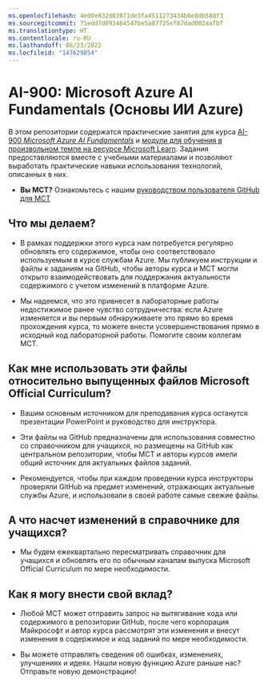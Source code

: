 ```yaml
---
ms.openlocfilehash: 4e00e832d02871de3fa4511273434b6e8db58df3
ms.sourcegitcommit: 71edd7d093464547be5a87725ef67dad082aafbf
ms.translationtype: HT
ms.contentlocale: ru-RU
ms.lasthandoff: 08/23/2022
ms.locfileid: "147629854"
---
```

# <a name="ai-900-microsoft-azure-ai-fundamentals"></a>AI-900: Microsoft Azure AI Fundamentals (Основы ИИ Azure)

В этом репозитории содержатся практические занятия для курса [AI-900 *Microsoft Azure AI Fundamentals*](https://docs.microsoft.com/en-us/learn/certifications/courses/ai-900t00) и [модули для обучения в произвольном темпе на ресурсе Microsoft Learn](https://docs.microsoft.com/learn/certifications/azure-ai-fundamentals). Задания предоставляются вместе с учебными материалами и позволяют выработать практические навыки использования технологий, описанных в них. 

- **Вы MCT?** Ознакомьтесь с нашим [руководством пользователя GitHub для MCT](https://microsoftlearning.github.io/MCT-User-Guide/)

## <a name="what-are-we-doing"></a>Что мы делаем?

- В рамках поддержки этого курса нам потребуется регулярно обновлять его содержимое, чтобы оно соответствовало используемым в курсе службам Azure.  Мы публикуем инструкции и файлы к заданиям на GitHub, чтобы авторы курса и MCT могли открыто взаимодействовать для поддержания актуальности содержимого с учетом изменений в платформе Azure.

- Мы надеемся, что это привнесет в лабораторные работы недостижимое ранее чувство сотрудничества: если Azure изменяется и вы первым обнаруживаете это прямо во время прохождения курса, то можете внести усовершенствования прямо в исходный код лабораторной работы.  Помогите своим коллегам MCT.

## <a name="how-should-i-use-these-files-relative-to-the-released-moc-files"></a>Как мне использовать эти файлы относительно выпущенных файлов Microsoft Official Curriculum?

- Вашим основным источником для преподавания курса останутся презентации PowerPoint и руководство для инструктора.

- Эти файлы на GitHub предназначены для использования совместно со справочником для учащихся, но размещены на GitHub как центральном репозитории, чтобы MCT и авторы курсов имели общий источник для актуальных файлов заданий.

- Рекомендуется, чтобы при каждом проведении курса инструкторы проверяли GitHub на предмет изменений, отражающих актуальные службы Azure, и использовали в своей работе самые свежие файлы.

## <a name="what-about-changes-to-the-student-handbook"></a>А что насчет изменений в справочнике для учащихся?

- Мы будем ежеквартально пересматривать справочник для учащихся и обновлять его по обычным каналам выпуска Microsoft Official Curriculum по мере необходимости.

## <a name="how-do-i-contribute"></a>Как я могу внести свой вклад?

- Любой MCT может отправить запрос на вытягивание кода или содержимого в репозитории GitHub, после чего корпорация Майкрософт и автор курса рассмотрят эти изменения и внесут изменения в содержимое и код заданий по мере необходимости.

- Вы можете отправлять сведения об ошибках, изменениях, улучшениях и идеях.  Нашли новую функцию Azure раньше нас?  Отправьте новую демонстрацию!
